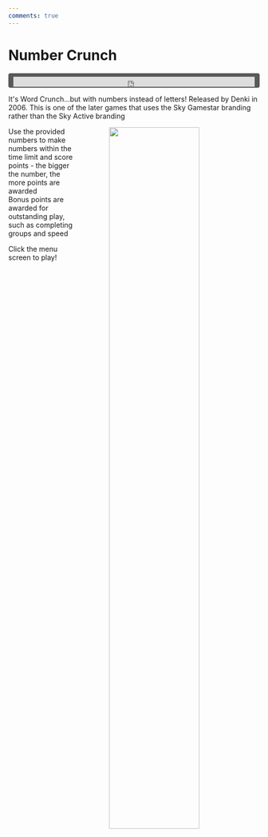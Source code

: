 ```yaml
---
comments: true
---
```


# Number Crunch

<div style="background-color: #595959; padding-bottom: 2px; padding-top: 7px; padding-left: 10px; padding-right: 10px; margin-bottom: 5px; margin-top: 7px; border-radius: 4px">
<iframe width="100%" height="20" scrolling="no" frameborder="no" allow="autoplay" src="https://w.soundcloud.com/player/?url=https%3A//api.soundcloud.com/tracks/993424771&amp;color=000000&amp;inverse=true&amp;auto_play=true&amp;show_user=false"></iframe>
</div>

It's Word Crunch...but with numbers instead of letters! Released by Denki in 2006. This is one of the later games that uses the Sky Gamestar branding rather than the Sky Active branding

<a href="https://denki.co.uk/sky/nc/app.html"><img src="/assets/img/nc-menu.jpg" style="float: right; width: 60%; padding-left: 64px"></a>

Use the provided numbers to make numbers within the time limit and score points - the bigger the number, the more points are awarded  
Bonus points are awarded for outstanding play, such as completing groups and speed

Click the menu screen to play!